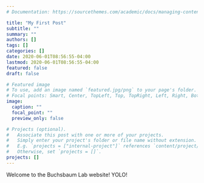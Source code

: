 ```yaml
---
# Documentation: https://sourcethemes.com/academic/docs/managing-content/

title: "My First Post"
subtitle: ""
summary: ""
authors: []
tags: []
categories: []
date: 2020-06-01T08:56:55-04:00
lastmod: 2020-06-01T08:56:55-04:00
featured: false
draft: false

# Featured image
# To use, add an image named `featured.jpg/png` to your page's folder.
# Focal points: Smart, Center, TopLeft, Top, TopRight, Left, Right, BottomLeft, Bottom, BottomRight.
image:
  caption: ""
  focal_point: ""
  preview_only: false

# Projects (optional).
#   Associate this post with one or more of your projects.
#   Simply enter your project's folder or file name without extension.
#   E.g. `projects = ["internal-project"]` references `content/project/deep-learning/index.md`.
#   Otherwise, set `projects = []`.
projects: []
---
```



Welcome to the Buchsbaum Lab website! YOLO!
